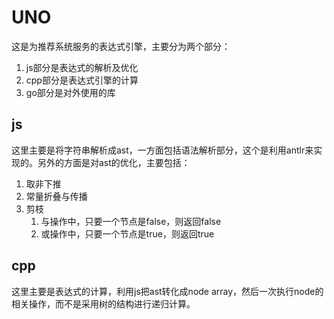 # UNO
这是为推荐系统服务的表达式引擎，主要分为两个部分：
1. js部分是表达式的解析及优化
2. cpp部分是表达式引擎的计算
3. go部分是对外使用的库


## js
这里主要是将字符串解析成ast，一方面包括语法解析部分，这个是利用antlr来实现的。另外的方面是对ast的优化，主要包括：
1. 取非下推
2. 常量折叠与传播
3. 剪枝
   1. 与操作中，只要一个节点是false，则返回false
   2. 或操作中，只要一个节点是true，则返回true


## cpp
这里主要是表达式的计算，利用js把ast转化成node array，然后一次执行node的相关操作，而不是采用树的结构进行递归计算。
